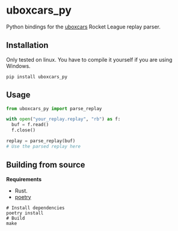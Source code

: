 # uboxcars_py

Python bindings for the [uboxcars](https://github.com/Robodozer/uboxcars) Rocket League replay parser.

## Installation

Only tested on linux.
You have to compile it yourself if you are using Windows.

```
pip install uboxcars_py
```

## Usage

```py
from uboxcars_py import parse_replay

with open("your_replay.replay", "rb") as f:
  buf = f.read()
  f.close()

replay = parse_replay(buf)
# Use the parsed replay here
```

## Building from source

__Requirements__
  - Rust.
  - [poetry](https://pypi.org/project/poetry/)

```
# Install dependencies
poetry install
# Build
make
```
